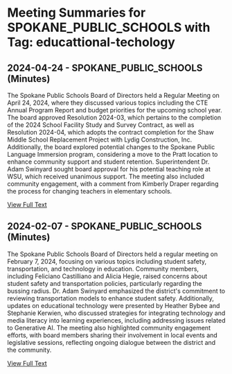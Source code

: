 # Meeting Summaries for SPOKANE_PUBLIC_SCHOOLS with Tag: educattional-techology

## 2024-04-24 - SPOKANE_PUBLIC_SCHOOLS (Minutes)

The Spokane Public Schools Board of Directors held a Regular Meeting on April 24, 2024, where they discussed various topics including the CTE Annual Program Report and budget priorities for the upcoming school year. The board approved Resolution 2024-03, which pertains to the completion of the 2024 School Facility Study and Survey Contract, as well as Resolution 2024-04, which adopts the contract completion for the Shaw Middle School Replacement Project with Lydig Construction, Inc. Additionally, the board explored potential changes to the Spokane Public Language Immersion program, considering a move to the Pratt location to enhance community support and student retention. Superintendent Dr. Adam Swinyard sought board approval for his potential teaching role at WSU, which received unanimous support. The meeting also included community engagement, with a comment from Kimberly Draper regarding the process for changing teachers in elementary schools.

[View Full Text](https://raw.githubusercontent.com/VoronoiPerspectives/WashingtonStateSchoolBoardExplorer/refs/heads/main/data/countries/usa/states/wa/counties/spokane/school_boards/spokane_public_schools/2024/2024-04-24-minutes.txt)

## 2024-02-07 - SPOKANE_PUBLIC_SCHOOLS (Minutes)

The Spokane Public Schools Board of Directors held a regular meeting on February 7, 2024, focusing on various topics including student safety, transportation, and technology in education. Community members, including Feliciano Castilliano and Alicia Hegie, raised concerns about student safety and transportation policies, particularly regarding the bussing radius. Dr. Adam Swinyard emphasized the district's commitment to reviewing transportation models to enhance student safety. Additionally, updates on educational technology were presented by Heather Bybee and Stephanie Kerwien, who discussed strategies for integrating technology and media literacy into learning experiences, including addressing issues related to Generative AI. The meeting also highlighted community engagement efforts, with board members sharing their involvement in local events and legislative sessions, reflecting ongoing dialogue between the district and the community.

[View Full Text](https://raw.githubusercontent.com/VoronoiPerspectives/WashingtonStateSchoolBoardExplorer/refs/heads/main/data/countries/usa/states/wa/counties/spokane/school_boards/spokane_public_schools/2024/2024-02-07-minutes.txt)

